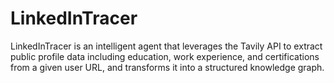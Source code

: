 # LinkedInTracer
LinkedInTracer is an intelligent agent that leverages the Tavily API to extract public profile data  including education, work experience, and certifications from a given user URL, and transforms it into a structured knowledge graph.
